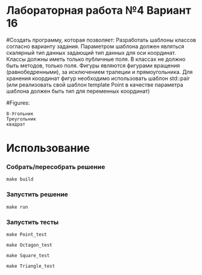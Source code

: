 # Лабораторная работа №4 Вариант 16
#Создать программу, которая позволяет:
Разработать шаблоны классов согласно варианту задания. Параметром шаблона должен являться скалярный тип данных задающий тип данных для оси координат. Классы должны иметь только публичные поля. В классах не должно быть методов, только поля. Фигуры являются
фигурами вращения (равнобедренными), за исключением трапеции и прямоугольника.
Для хранения координат фигур необходимо использовать шаблон std::pair (или реализовать свой шаблон template <class T> Point в качестве параметра шаблона должен быть тип для переменных
координат)

#Figures:

    8-Угольник
    Треугольник
    квадрат


# Использование

### Собрать/пересобрать решение

```
make build
```

### Запустить решение

```
make run
```

### Запустить тесты

```
make Point_test
```
```
make Octagon_test
```
```
make Square_test
```
```
make Triangle_test
```
